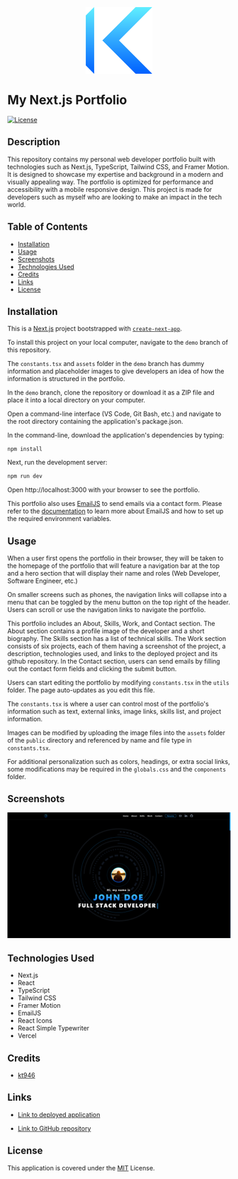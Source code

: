 <p align="center">
  <img src="./public/assets/logo.svg" width="150" alt="Personal Logo">
</p>

# My Next.js Portfolio

[![License](https://img.shields.io/badge/License-MIT-blue)](https://opensource.org/licenses/MIT)

## Description

This repository contains my personal web developer portfolio built with technologies such as Next.js, TypeScript, Tailwind CSS, and Framer Motion. It is designed to showcase my expertise and background in a modern and visually appealing way. The portfolio is optimized for performance and accessibility with a mobile responsive design. This project is made for developers such as myself who are looking to make an impact in the tech world.

## Table of Contents

- [Installation](#installation)
- [Usage](#usage)
- [Screenshots](#screenshots)
- [Technologies Used](#technologies-used)
- [Credits](#credits)
- [Links](#links)
- [License](#license)

## Installation

This is a [Next.js](https://nextjs.org/) project bootstrapped with [`create-next-app`](https://github.com/vercel/next.js/tree/canary/packages/create-next-app).

To install this project on your local computer, navigate to the `demo` branch of this repository.

The `constants.tsx` and `assets` folder in the `demo` branch has dummy information and placeholder images to give developers an idea of how the information is structured in the portfolio.

In the `demo` branch, clone the repository or download it as a ZIP file and place it into a local directory on your computer.

Open a command-line interface (VS Code, Git Bash, etc.) and navigate to the root directory containing the application's package.json.

In the command-line, download the application's dependencies by typing:

```
npm install
```

Next, run the development server:

```bash
npm run dev
```

Open http://localhost:3000 with your browser to see the portfolio.

This portfolio also uses [EmailJS](https://www.emailjs.com/) to send emails via a contact form. Please refer to the [documentation](https://www.emailjs.com/docs/) to learn more about EmailJS and how to set up the required environment variables.

## Usage

When a user first opens the portfolio in their browser, they will be taken to the homepage of the portfolio that will feature a navigation bar at the top and a hero section that will display their name and roles (Web Developer, Software Engineer, etc.)

On smaller screens such as phones, the navigation links will collapse into a menu that can be toggled by the menu button on the top right of the header. Users can scroll or use the navigation links to navigate the portfolio.

This portfolio includes an About, Skills, Work, and Contact section. The About section contains a profile image of the developer and a short biography. The Skills section has a list of technical skills. The Work section consists of six projects, each of them having a screenshot of the project, a description, technologies used, and links to the deployed project and its github repository. In the Contact section, users can send emails by filling out the contact form fields and clicking the submit button.

Users can start editing the portfolio by modifying `constants.tsx` in the `utils` folder. The page auto-updates as you edit this file.

The `constants.tsx` is where a user can control most of the portfolio's information such as text, external links, image links, skills list, and project information.

Images can be modified by uploading the image files into the `assets` folder of the `public` directory and referenced by name and file type in `constants.tsx`.

For additional personalization such as colors, headings, or extra social links, some modifications may be required in the `globals.css` and the `components` folder.

## Screenshots

![hero-page](./public/assets/screenshots/screenshot-hero.png)

## Technologies Used

- Next.js
- React
- TypeScript
- Tailwind CSS
- Framer Motion
- EmailJS
- React Icons
- React Simple Typewriter
- Vercel

## Credits

- [kt946](https://github.com/kt946)

## Links

- [Link to deployed application](https://www.kyletang.dev/)

- [Link to GitHub repository](https://github.com/kt946/my-nextjs-portfolio)

## License

This application is covered under the [MIT](https://opensource.org/licenses/MIT) License.
